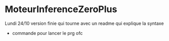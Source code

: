 # MoteurInferenceZeroPlus

Lundi 24/10 
version finie qui tourne avec un readme qui explique la syntaxe 
+ commande pour lancer le prg ofc 